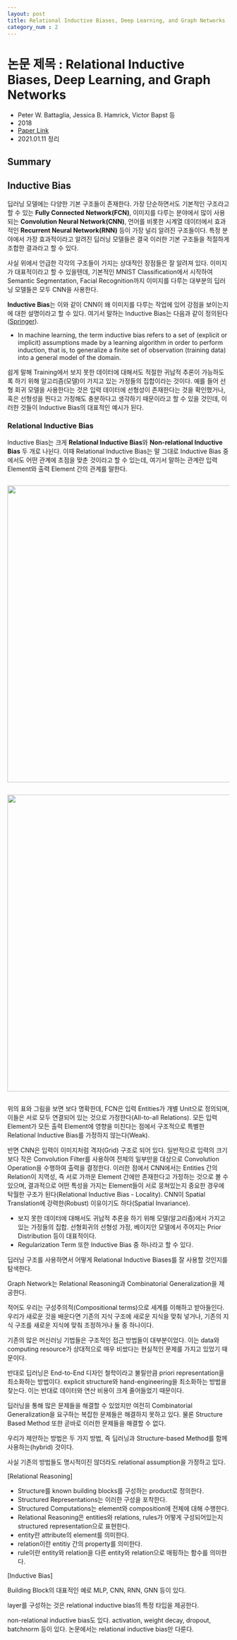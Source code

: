 ```yaml
---
layout: post
title: Relational Inductive Biases, Deep Learning, and Graph Networks
category_num : 2
---
```


# 논문 제목 : Relational Inductive Biases, Deep Learning, and Graph Networks

- Peter W. Battaglia, Jessica B. Hamrick, Victor Bapst 등
- 2018
- [Paper Link](<https://arxiv.org/pdf/1806.01261.pdf>)
- 2021.01.11 정리

## Summary

## Inductive Bias

딥러닝 모델에는 다양한 기본 구조들이 존재한다. 가장 단순하면서도 기본적인 구조라고 할 수 있는 **Fully Connected Network(FCN)**, 이미지를 다루는 분야에서 많이 사용되는 **Convolution Neural Network(CNN)**, 언어를 비롯한 시계열 데이터에서 효과적인 **Recurrent Neural Network(RNN)** 등이 가장 널리 알려진 구조들이다. 특정 분야에서 가장 효과적이라고 알려진 딥러닝 모델들은 결국 이러한 기본 구조들을 적절하게 조합한 결과라고 할 수 있다.

사실 위에서 언급한 각각의 구조들이 가지는 상대적인 장점들은 잘 알려져 있다. 이미지가 대표적이라고 할 수 있을텐데, 기본적인 MNIST Classification에서 시작하여 Semantic Segmentation, Facial Recognition까지 이미지를 다루는 대부분의 딥러닝 모델들은 모두 CNN을 사용한다.

**Inductive Bias**는 이와 같이 CNN이 왜 이미지를 다루는 작업에 있어 강점을 보이는지에 대한 설명이라고 할 수 있다. 여기서 말하는 Inductive Bias는 다음과 같이 정의된다([Springer](<https://link.springer.com/referenceworkentry/10.1007%2F978-1-4419-9863-7_927>)).

- In machine learning, the term inductive bias refers to a set of (explicit or implicit) assumptions made by a learning algorithm in order to perform induction, that is, to generalize a finite set of observation (training data) into a general model of the domain.

쉽게 말해 Training에서 보지 못한 데이터에 대해서도 적절한 귀납적 추론이 가능하도록 하기 위해 알고리즘(모델)이 가지고 있는 가정들의 집합이라는 것이다. 예를 들어 선형 회귀 모델을 사용한다는 것은 입력 데이터에 선형성이 존재한다는 것을 확인했거나, 혹은 선형성을 띈다고 가정해도 충분하다고 생각하기 때문이라고 할 수 있을 것인데, 이러한 것들이 Inductive Bias의 대표적인 예시가 된다.

### Relational Inductive Bias

Inductive Bias는 크게 **Relational Inductive Bias**와 **Non-relational Inductive Bias** 두 개로 나뉜다. 이때 Relational Inductive Bias는 말 그대로 Inductive Bias 중에서도 어떤 관계에 초점을 맞춘 것이라고 할 수 있는데, 여기서 말하는 관계란 입력 Element와 출력 Element 간의 관계를 말한다.

<img src="{{site.image_url}}/paper-review/relational_inductive_bias_table.png" style="width:48em; display: block; margin: 2em auto;">

<img src="{{site.image_url}}/paper-review/relational_inductive_bias_compare_buliding_blocks.png" style="width:48em; display: block; margin: 2em auto;">

위의 표와 그림을 보면 보다 명확한데, FCN은 입력 Entities가 개별 Unit으로 정의되며, 이들은 서로 모두 연결되어 있는 것으로 가정한다(All-to-all Relations). 모든 입력 Element가 모든 출력 Element에 영향을 미친다는 점에서 구조적으로 특별한 Relational Inductive Bias를 가정하지 않는다(Weak).

반면 CNN은 입력이 이미지처럼 격자(Grid) 구조로 되어 있다. 일반적으로 입력의 크기보다 작은 Convolution Filter를 사용하여 전체의 일부만을 대상으로 Convolution Operation을 수행하여 출력을 결정한다. 이러한 점에서 CNN에서는 Entities 간의 Relation이 지역성, 즉 서로 가까운 Element 간에만 존재한다고 가정하는 것으로 볼 수 있으며, 결과적으로 어떤 특성을 가지는 Element들이 서로 뭉쳐있는지 중요한 경우에 탁월한 구조가 된다(Relational Inductive Bias - Locality). CNN이 Spatial Translation에 강력한(Robust) 이유이기도 하다(Spatial Invariance).



- 보지 못한 데이터에 대해서도 귀납적 추론을 하기 위해 모델(알고리즘)에서 가지고 있는 가정들의 집합. 선형회귀의 선형성 가정, 베이지안 모델에서 주어지는 Prior Distribution 등이 대표적이다.
- Regularization Term 또한 Inductive Bias 중 하나라고 할 수 있다.




딥러닝 구조를 사용하면서 어떻게 Relational Inductive Biases를 잘 사용할 것인지를 탐색한다.

Graph Network는 Relational Reasoning과 Combinatorial Generalization을 제공한다.

적어도 우리는 구성주의적(Compositional terms)으로 세계를 이해하고 받아들인다. 우리가 새로운 것을 배운다면 기존의 지식 구조에 새로운 지식을 맞춰 넣거나, 기존의 지식 구조를 새로운 지식에 맞춰 조정하거나 둘 중 하나이다.

기존의 많은 머신러닝 기법들은 구조적인 접근 방법들이 대부분이었다. 이는 data와 computing resource가 상대적으로 매우 비쌌다는 현실적인 문제를 가지고 있었기 때문이다.

반대로 딥러닝은 End-to-End 디자인 철학이라고 불릴만큼 priori representation을 최소화하는 방법이다. explicit structure와 hand-engineering을 최소화하는 방법을 찾는다. 이는 반대로 데이터와 연산 비용이 크게 줄어들었기 때문이다.

딥러닝을 통해 많은 문제들을 해결할 수 있었지만 여전히 Combinatorial Generalization을 요구하는 복잡한 문제들은 해결하지 못하고 있다. 물론 Structure Based Method 또한 곧바로 이러한 문제들을 해결할 수 없다.

우리가 제안하는 방법은 두 가지 방법, 즉 딥러닝과 Structure-based Method를 함께 사용하는(hybrid) 것이다.

사실 기존의 방법들도 명시적이진 않더라도 relational assumption을 가정하고 있다.

[Relational Reasoning]

- Structure를 known building blocks를 구성하는 product로 정의한다.
- Structured Representations는 이러한 구성을 포착한다.
- Structured Computations는 element와 composition에 전체에 대해 수행한다.
- Relational Reasoning은 entities와 relations, rules가 어떻게 구성되어있는지 structured representation으로 표현한다.
- entity란 attribute의 element를 의미한다.
- relation이란 entitiy 간의 property를 의미한다.
- rule이란 entity와 relation을 다른 entity와 relation으로 매핑하는 함수를 의미한다.

[Inductive Bias]


Building Block의 대표적인 예로 MLP, CNN, RNN, GNN 등이 있다.

layer를 구성하는 것은 relational inductive bias의 특정 타입을 제공한다.

non-relational inductive bias도 있다. activation, weight decay, dropout, batchnorm 등이 있다. 논문에서는 relational inductive bias만 다룬다.
